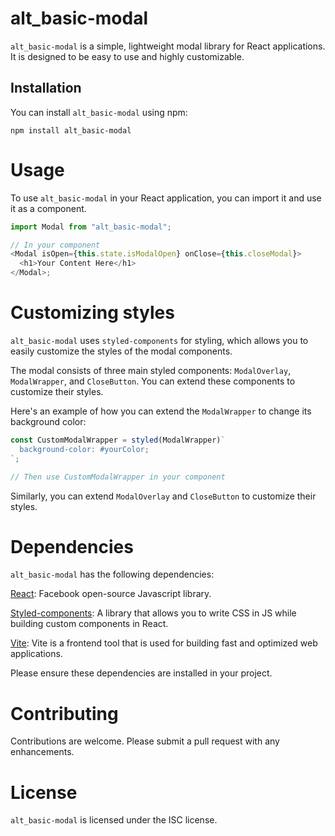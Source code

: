 # alt_basic-modal

`alt_basic-modal` is a simple, lightweight modal library for React applications. It is designed to be easy to use and highly customizable.

## Installation

You can install `alt_basic-modal` using npm:

```
npm install alt_basic-modal
```

# Usage

To use `alt_basic-modal` in your React application, you can import it and use it as a component.

```javascript
import Modal from "alt_basic-modal";

// In your component
<Modal isOpen={this.state.isModalOpen} onClose={this.closeModal}>
  <h1>Your Content Here</h1>
</Modal>;
```

# Customizing styles

`alt_basic-modal` uses `styled-components` for styling, which allows you to easily customize the styles of the modal components.

The modal consists of three main styled components: `ModalOverlay`, `ModalWrapper`, and `CloseButton`. You can extend these components to customize their styles.

Here's an example of how you can extend the `ModalWrapper` to change its background color:

```javascript
const CustomModalWrapper = styled(ModalWrapper)`
  background-color: #yourColor;
`;

// Then use CustomModalWrapper in your component
```

Similarly, you can extend `ModalOverlay` and `CloseButton` to customize their styles.

# Dependencies

`alt_basic-modal` has the following dependencies:

[React](https://react.dev/): Facebook open-source Javascript library.

[Styled-components](https://styled-components.com/): A library that allows you to write CSS in JS while building custom components in React.

[Vite](https://vitejs.dev/): Vite is a frontend tool that is used for building fast and optimized web applications.

Please ensure these dependencies are installed in your project.

# Contributing

Contributions are welcome. Please submit a pull request with any enhancements.

# License

`alt_basic-modal` is licensed under the ISC license.
